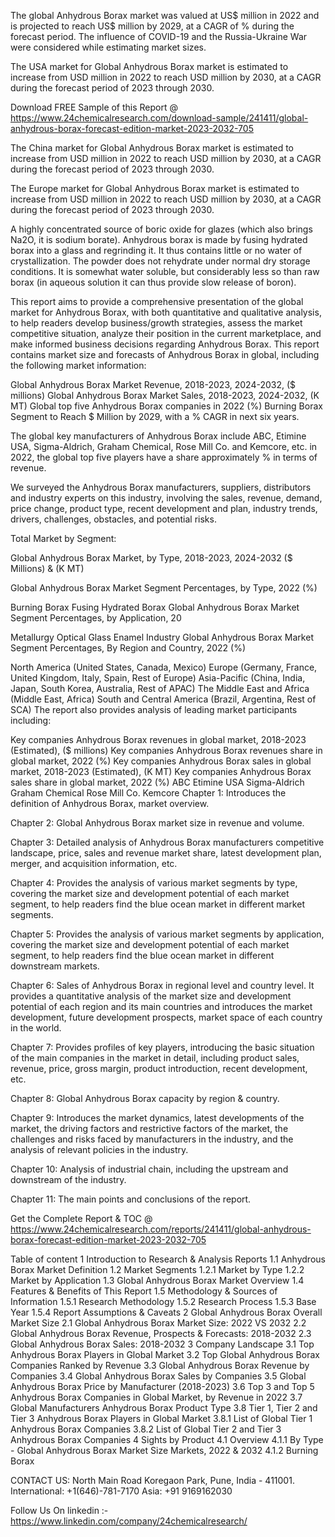 The global Anhydrous Borax market was valued at US$ million in 2022 and is projected to reach US$ million by 2029, at a CAGR of % during the forecast period. The influence of COVID-19 and the Russia-Ukraine War were considered while estimating market sizes.

The USA market for Global Anhydrous Borax  market is estimated to increase from USD million in 2022 to reach USD million by 2030, at a CAGR during the forecast period of 2023 through 2030.

Download FREE Sample of this Report @ https://www.24chemicalresearch.com/download-sample/241411/global-anhydrous-borax-forecast-edition-market-2023-2032-705

The China market for Global Anhydrous Borax  market is estimated to increase from USD million in 2022 to reach USD million by 2030, at a CAGR during the forecast period of 2023 through 2030.

The Europe market for Global Anhydrous Borax  market is estimated to increase from USD million in 2022 to reach USD million by 2030, at a CAGR during the forecast period of 2023 through 2030.

A highly concentrated source of boric oxide for glazes (which also brings Na2O, it is sodium borate). Anhydrous borax is made by fusing hydrated borax into a glass and regrinding it. It thus contains little or no water of crystallization. The powder does not rehydrate under normal dry storage conditions. It is somewhat water soluble, but considerably less so than raw borax (in aqueous solution it can thus provide slow release of boron).

This report aims to provide a comprehensive presentation of the global market for Anhydrous Borax, with both quantitative and qualitative analysis, to help readers develop business/growth strategies, assess the market competitive situation, analyze their position in the current marketplace, and make informed business decisions regarding Anhydrous Borax. This report contains market size and forecasts of Anhydrous Borax in global, including the following market information:

Global Anhydrous Borax Market Revenue, 2018-2023, 2024-2032, ($ millions)
Global Anhydrous Borax Market Sales, 2018-2023, 2024-2032, (K MT)
Global top five Anhydrous Borax companies in 2022 (%)
Burning Borax Segment to Reach $ Million by 2029, with a % CAGR in next six years.

The global key manufacturers of Anhydrous Borax include ABC, Etimine USA, Sigma-Aldrich, Graham Chemical, Rose Mill Co. and Kemcore, etc. in 2022, the global top five players have a share approximately % in terms of revenue.

We surveyed the Anhydrous Borax manufacturers, suppliers, distributors and industry experts on this industry, involving the sales, revenue, demand, price change, product type, recent development and plan, industry trends, drivers, challenges, obstacles, and potential risks.

Total Market by Segment:

Global Anhydrous Borax Market, by Type, 2018-2023, 2024-2032 ($ Millions) & (K MT)

Global Anhydrous Borax Market Segment Percentages, by Type, 2022 (%)

Burning Borax
Fusing Hydrated Borax
Global Anhydrous Borax Market Segment Percentages, by Application, 20

Metallurgy
Optical Glass
Enamel Industry
Global Anhydrous Borax Market Segment Percentages, By Region and Country, 2022 (%)

North America (United States, Canada, Mexico)
Europe (Germany, France, United Kingdom, Italy, Spain, Rest of Europe)
Asia-Pacific (China, India, Japan, South Korea, Australia, Rest of APAC)
The Middle East and Africa (Middle East, Africa)
South and Central America (Brazil, Argentina, Rest of SCA)
The report also provides analysis of leading market participants including:

Key companies Anhydrous Borax revenues in global market, 2018-2023 (Estimated), ($ millions)
Key companies Anhydrous Borax revenues share in global market, 2022 (%)
Key companies Anhydrous Borax sales in global market, 2018-2023 (Estimated), (K MT)
Key companies Anhydrous Borax sales share in global market, 2022 (%)
ABC
Etimine USA
Sigma-Aldrich
Graham Chemical
Rose Mill Co.
Kemcore
Chapter 1: Introduces the definition of Anhydrous Borax, market overview.

Chapter 2: Global Anhydrous Borax market size in revenue and volume.

Chapter 3: Detailed analysis of Anhydrous Borax manufacturers competitive landscape, price, sales and revenue market share, latest development plan, merger, and acquisition information, etc.

Chapter 4: Provides the analysis of various market segments by type, covering the market size and development potential of each market segment, to help readers find the blue ocean market in different market segments.

Chapter 5: Provides the analysis of various market segments by application, covering the market size and development potential of each market segment, to help readers find the blue ocean market in different downstream markets.

Chapter 6: Sales of Anhydrous Borax in regional level and country level. It provides a quantitative analysis of the market size and development potential of each region and its main countries and introduces the market development, future development prospects, market space of each country in the world.

Chapter 7: Provides profiles of key players, introducing the basic situation of the main companies in the market in detail, including product sales, revenue, price, gross margin, product introduction, recent development, etc.

Chapter 8: Global Anhydrous Borax capacity by region & country.

Chapter 9: Introduces the market dynamics, latest developments of the market, the driving factors and restrictive factors of the market, the challenges and risks faced by manufacturers in the industry, and the analysis of relevant policies in the industry.

Chapter 10: Analysis of industrial chain, including the upstream and downstream of the industry.

Chapter 11: The main points and conclusions of the report.

Get the Complete Report & TOC @ https://www.24chemicalresearch.com/reports/241411/global-anhydrous-borax-forecast-edition-market-2023-2032-705

Table of content
1 Introduction to Research & Analysis Reports
1.1 Anhydrous Borax Market Definition
1.2 Market Segments
1.2.1 Market by Type
1.2.2 Market by Application
1.3 Global Anhydrous Borax Market Overview
1.4 Features & Benefits of This Report
1.5 Methodology & Sources of Information
1.5.1 Research Methodology
1.5.2 Research Process
1.5.3 Base Year
1.5.4 Report Assumptions & Caveats
2 Global Anhydrous Borax Overall Market Size
2.1 Global Anhydrous Borax Market Size: 2022 VS 2032
2.2 Global Anhydrous Borax Revenue, Prospects & Forecasts: 2018-2032
2.3 Global Anhydrous Borax Sales: 2018-2032
3 Company Landscape
3.1 Top Anhydrous Borax Players in Global Market
3.2 Top Global Anhydrous Borax Companies Ranked by Revenue
3.3 Global Anhydrous Borax Revenue by Companies
3.4 Global Anhydrous Borax Sales by Companies
3.5 Global Anhydrous Borax Price by Manufacturer (2018-2023)
3.6 Top 3 and Top 5 Anhydrous Borax Companies in Global Market, by Revenue in 2022
3.7 Global Manufacturers Anhydrous Borax Product Type
3.8 Tier 1, Tier 2 and Tier 3 Anhydrous Borax Players in Global Market
3.8.1 List of Global Tier 1 Anhydrous Borax Companies
3.8.2 List of Global Tier 2 and Tier 3 Anhydrous Borax Companies
4 Sights by Product
4.1 Overview
4.1.1 By Type - Global Anhydrous Borax Market Size Markets, 2022 & 2032
4.1.2 Burning Borax

CONTACT US:
North Main Road Koregaon Park, Pune, India - 411001.
International: +1(646)-781-7170
Asia: +91 9169162030

Follow Us On linkedin :- https://www.linkedin.com/company/24chemicalresearch/
